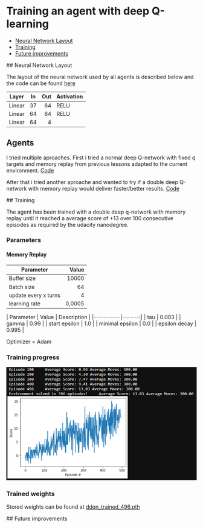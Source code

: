 # Training an agent with deep Q-learning

* [Neural Network Layout](#layout)
* [Training](#training)
* [Future improvements](#future_improvements)

<a name="layout" />
## Neural Network Layout

The layout of the neural network used by all agents is described below and the code can be found [here](./model.py)

| Layer  | In | Out | Activation |
|--------|----|----:|------------|
| Linear | 37 | 64  | RELU       |
| Linear | 64 | 64  | RELU       |
| Linear | 64 |  4  | &nbsp;     |

## Agents
I tried multiple aproaches. First i tried a normal deep Q-network with fixed q targets and memory replay from previous lessons adapted to the current environment. [Code](./dqn_agent.py)

After that i tried another aproache and wanted to try if a double deep Q-network with memory replay would deliver faster/better results. [Code](./ddqn_agent.py)

<a name="training" />
## Training

The agent has been trained with a double deep q-network with memory replay until it reached a average score of +13 over 100 consecutive episodes as required by the udacity nanodegree.

### Parameters
#### Memory Replay
| Parameter | Value |
|-----------|-------:|
| Buffer size | 10000 |
| Batch size | 64 |
| update every x turns | 4 |
| learning rate | 0,0005 |

| Parameter | Value | Description |
|-----------|-------:|
| tau | 0.003 |
| gamma | 0.99 |
| start epsilon | 1.0 |
| minimal epsilon | 0.0 |
| epsilon decay | 0.995 |

Optimizer = Adam

### Training progress
![](./ddqn_trained_496_episodes.png)

### Trained weights
Stored weights can be found at [ddqn_trained_496.pth](ddqn_trained_496.pth)

<a name="future_improvements" />
## Future improvements


